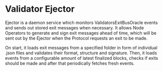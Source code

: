 # Validator Ejector

Ejector is a daemon service which monitors ValidatorsExitBusOracle events and sends out stored exit messages when necessary. It allows Node Operators to generate and sign exit messages ahead of time, which will be sent out by the Ejector when the Protocol requests an exit to be made.

On start, it loads exit messages from a specified folder in form of individual .json files and validates their format, structure and signature. Then, it loads events from a configurable amount of latest finalized blocks, checks if exits should be made and after that periodically fetches fresh events.
